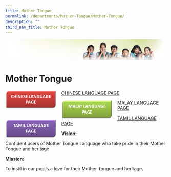 ```yaml
---
title: Mother Tongue
permalink: /departments/Mother-Tongue/Mother-Tongue/
description: ""
third_nav_title: Mother Tongue
---
```

![](/images/Banner.jpg)

Mother Tongue
=============


<img src="/images/CL%20TAB.png" style="width:160px;height:60px;margin-right:15px;" align = "left">

[CHINESE LANGUAGE PAGE](/departments/Mother-Tongue/Chinese-Language/)

<img src="/images/ML%20TAB.png" style="width:160px;height:60px;margin-right:15px;" align = "left">

[MALAY LANGUAGE PAGE](/departments/Mother-Tongue/Malay-Language/)

<img src="/images/TL%20TAB.png" style="width:160px;height:60px;margin-right:15px;" align = "left">

[TAMIL LANGUAGE PAGE](/departments/Mother-Tongue/Tamil-Language/)

**Vision:**

Confident users of Mother Tongue Language who take pride in their Mother Tongue and heritage

  

**Mission:**

To instil in our pupils a love for their Mother Tongue and heritage.